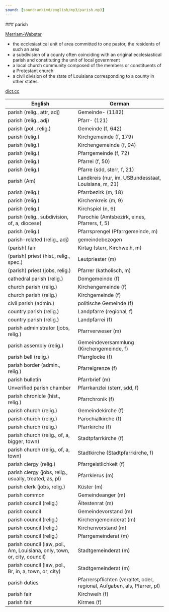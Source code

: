 ```yaml
---
sound: [sound:ankimd/english/mp3/parish.mp3]
---
```


\### parish

[Merriam-Webster](https://www.merriam-webster.com/dictionary/parish)

- the ecclesiastical unit of area committed to one pastor, the residents of such an area
- a subdivision of a county often coinciding with an original ecclesiastical parish and constituting the unit of local government
- a local church community composed of the members or constituents of a Protestant church
- a civil division of the state of Louisiana corresponding to a county in other states

[dict.cc](https://www.dict.cc/parish)

| English        | German       |
| -------------- | ------------ |
| parish (relig., attr, adj) | Gemeinde- (1182) |
| parish (relig., adj) | Pfarr- (121) |
| parish (pol., relig.) | Gemeinde (f, 642) |
| parish (relig.) | Kirchgemeinde (f, 179) |
| parish (relig.) | Kirchengemeinde (f, 94) |
| parish (relig.) | Pfarrgemeinde (f, 72) |
| parish (relig.) | Pfarrei (f, 50) |
| parish (relig.) | Pfarre (sdd, sterr, f, 21) |
| parish (Am) | Landkreis (nur, im, USBundesstaat, Louisiana, m, 21) |
| parish (relig.) | Pfarrbezirk (m, 18) |
| parish (relig.) | Kirchenkreis (m, 9) |
| parish (relig.) | Kirchspiel (n, 6) |
| parish (relig., subdivision, of, a, diocese) | Parochie (Amtsbezirk, eines, Pfarrers, f, 5) |
| parish (relig.) | Pfarrsprengel (Pfarrgemeinde, m) |
| parish-related (relig., adj) | gemeindebezogen |
| (parish) fair | Kirtag (sterr, Kirchweih, m) |
| (parish) priest (hist., relig., spec.) | Leutpriester (m) |
| (parish) priest (jobs, relig.) | Pfarrer (katholisch, m) |
| cathedral parish (relig.) | Domgemeinde (f) |
| church parish (relig.) | Kirchengemeinde (f) |
| church parish (relig.) | Kirchgemeinde (f) |
| civil parish (admin.) | politische Gemeinde (f) |
| country parish (relig.) | Landpfarre (regional, f) |
| country parish (relig.) | Landpfarrei (f) |
| parish administrator (jobs, relig.) | Pfarrverweser (m) |
| parish assembly (relig.) | Gemeindeversammlung (Kirchengemeinde, f) |
| parish bell (relig.) | Pfarrglocke (f) |
| parish border (admin., relig.) | Pfarreigrenze (f) |
| parish bulletin | Pfarrbrief (m) |
| Unverified parish chamber | Pfarrkanzlei (sterr, sdd, f) |
| parish chronicle (hist., relig.) | Pfarrchronik (f) |
| parish church (relig.) | Gemeindekirche (f) |
| parish church (relig.) | Parochialkirche (f) |
| parish church (relig.) | Pfarrkirche <PfK> (f) |
| parish church (relig., of, a, bigger, town) | Stadtpfarrkirche (f) |
| parish church (relig., of, a, town) | Stadtkirche (Stadtpfarrkirche, f) |
| parish clergy (relig.) | Pfarrgeistlichkeit (f) |
| parish clergy (jobs, relig., usually, treated, as, pl) | Pfarrklerus (m) |
| parish clerk (jobs, relig.) | Küster (m) |
| parish common | Gemeindeanger (m) |
| parish council (relig.) | Ältestenrat (m) |
| parish council | Gemeindevorstand (m) |
| parish council (relig.) | Kirchengemeinderat (m) |
| parish council (relig.) | Kirchenvorstand (m) |
| parish council (relig.) | Pfarrgemeinderat (m) |
| parish council (law, pol., Am, Louisiana, only, town, or, city, council) | Stadtgemeinderat (m) |
| parish council (law, pol., Br, in, a, town, or, city) | Stadtgemeinderat (m) |
| parish duties | Pfarrerspflichten (veraltet, oder, regional, Aufgaben, als, Pfarrer, pl) |
| parish fair | Kirchweih (f) |
| parish fair | Kirmes (f) |
